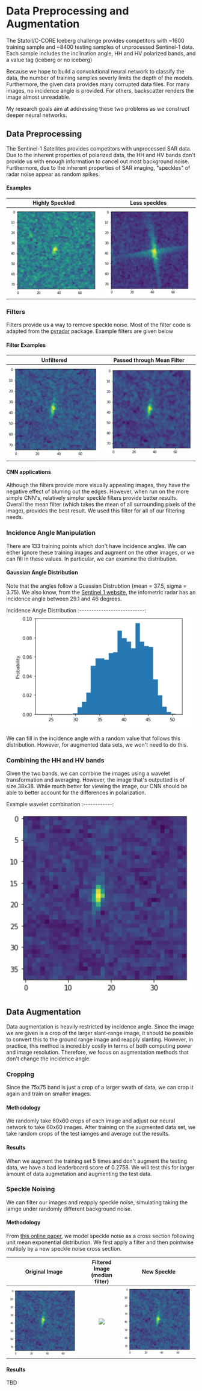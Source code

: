 # Data Preprocessing and Augmentation

The Statoil/C-CORE Iceberg challenge provides competitors with ~1600 training sample and ~8400 testing samples of unprocessed Sentinel-1 data. 
Each sample includes the inclination angle, HH and HV polarized bands, and a value tag (iceberg or no iceberg)

Because we hope to build a convolutional neural network to classify the data, the number of training samples severly limits the depth of the models. 
Furthermore, the given data provides many corrupted data files. For many images, no incidence angle is provided. For others, backscatter renders the image almost unreadable.

My research goals aim at addressing these two problems as we construct deeper neural networks. 

## Data Preprocessing

The Sentinel-1 Satellites provides competitors with unprocessed SAR data. Due to the inherent properties of polarized data, the HH and HV bands don't provide us with enough information to cancel out most background noise. Furthermore, due to the inherent properties of SAR imaging, "speckles" of radar noise appear as random spikes.

#### Examples

Highly Speckled            | Less speckles             
:-------------------------:|:-------------------------:
![](Images/Unfiltered_4.png)|![](Images/Unfiltered_2.png)

### Filters

Filters provide us a way to remove speckle noise. Most of the filter code is adapted from the [pyradar](http://pyradar-tools.readthedocs.io/en/latest/) package. Example filters are given below

#### Filter Examples

Unfiltered          | Passed through Mean Filter          
:-------------------------:|:-------------------------:
![](Images/Unfiltered_5.png)|![](Images/Mean_Filtered_5.png)

#### CNN applications

Although the filters provide more visually appealing images, they have the negative effect of blurring out the edges. However, when run on the more simple CNN's, relatively simpler speckle filters provide better results. Overall the mean filter (which takes the mean of all surrounding pixels of the image), provides the best result. We used this filter for all of our filtering needs. 

### Incidence Angle Manipulation

There are 133 training points which don't have incidence angles. We can either ignore these training images and augment on the other images, or we can fill in these values. In particular, we can examine the distribution. 

#### Gaussian Angle Distribution

Note that the angles follow a Guassian Distrubtion (mean = 37.5, sigma = 3.75). We also know, from the [Sentinel 1 website](https://sentinel.esa.int/documents/247904/685163/Sentinel-1_User_Handbook), the infometric radar has an incidence angle between 29.1 and 46 degrees. 

Incidence Angle Distribution
:---------------------------:
![](Images/Angles_dist.png)

We can fill in the incidence angle with a random value that follows this distribution. However, for augmented data sets, we won't need to do this. 

### Combining the HH and HV bands

Given the two bands, we can combine the images using a wavelet transformation and averaging. However, the image that's outputted is of size 38x38. While much better for viewing the image, our CNN should be able to better account for the differences in polarization.

Example wavelet combination
:------------:
![](Images/Wavelet_Combined.png)

## Data Augmentation

Data augmentation is heavily restricted by incidence angle. Since the image we are given is a crop of the larger slant-range image, it should be possible to convert this to the ground range image and reapply slanting. However, in practice, this method is incredibly costly in terms of both computing power and image resolution. Therefore, we focus on augmentation methods that don't change the incidence angle. 

### Cropping

Since the 75x75 band is just a crop of a larger swath of data, we can crop it again and train on smaller images. 

#### Methodology

We randomly take 60x60 crops of each image and adjust our neural network to take 60x60 images. After training on the augmented data set, we take random crops of the test iamges and average out the results. 

#### Results

When we augment the training set 5 times and don't augment the testing data, we have a bad leaderboard score of 0.2758. We will test this for larger amount of data augmetation and augmenting the test data.  

### Speckle Noising

We can filter our images and reapply speckle noise, simulating taking the iamge under randomly different background noise. 

#### Methodology

From [this online paper](http://ieeexplore.ieee.org/stamp/stamp.jsp?arnumber=7393462), we model speckle noise as a cross section following unit mean exponential distribution. We first apply a filter and then pointwise multiply by a new speckle noise cross section.

Original Image             | Filtered Image (median filter) | New Speckle
:-------------------------:|:------------------------------:|:-------------------------:
![](Images/Org_img.png)    |![](Images/Filter_img.png)      |![](Images/Respeckled_img.png)

#### Results

TBD